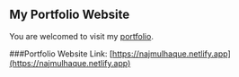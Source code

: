 ## My Portfolio Website 

You are welcomed to visit my [portfolio](https://najmulhaque.netlify.app/).


###Portfolio Website Link: [https://najmulhaque.netlify.app](https://najmulhaque.netlify.app)